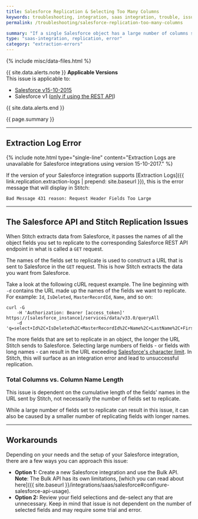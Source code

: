```yaml
---
title: Salesforce Replication & Selecting Too Many Columns
keywords: troubleshooting, integration, saas integration, trouble, issue, help, syncing columns, salesforce columns, too many columns, object, salesforce
permalink: /troubleshooting/salesforce-replication-too-many-columns

summary: "If a single Salesforce object has a large number of columns set to replicate, issues with replication may arise."
type: "saas-integration, replication, error"
category: "extraction-errors"
---
```

{% include misc/data-files.html %}

{{ site.data.alerts.note }} <strong>Applicable Versions</strong><br>
This issue is applicable to:

<ul>
<li><a href="{{ site.baseurl}}/integrations/saas/salesforce/v15-10-2015">Salesforce v15-10-2015</a></li>
<li>Salesforce v1 (<a href="{{ site.baseurl }}/integrations/saas/salesforce#configure-salesforce-api-usage">only if using the REST API</a>)</li>
</ul>
{{ site.data.alerts.end }}

{{ page.summary }}

---

## Extraction Log Error

{% include note.html type="single-line" content="Extraction Logs are unavailable for Salesforce integrations using version 15-10-2017." %}

If the version of your Salesforce integration supports [Extraction Logs]({{ link.replication.extraction-logs | prepend: site.baseurl }}), this is the error message that will display in Stitch:

```shell
Bad Message 431 reason: Request Header Fields Too Large
```

---

## The Salesforce API and Stitch Replication Issues

When Stitch extracts data from Salesforce, it passes the names of all the object fields you set to replicate to the corresponding Salesforce REST API endpoint in what is called a `GET` request.

The names of the fields set to replicate is used to construct a URL that is sent to Salesforce in the `GET` request. This is how Stitch extracts the data you want from Salesforce.

Take a look at the following cURL request example. The line beginning with `-d` contains the URL made up the names of the fields we want to replicate. For example: `Id`, `IsDeleted`, `MasterRecordId`, `Name`, and so on:

```shell
curl -G 
    -H 'Authorization: Bearer [access_token]'   https://[salesforce_instance]/services/data/v33.0/queryAll
    -d 'q=select+Id%2C+IsDeleted%2C+MasterRecordId%2C+Name%2C+LastName%2C+FirstName%2C+Salutation%2C+Type%2C+RecordTypeId%2C+ParentId%2C+BillingStreet%2C+BillingCity%2C+BillingState%2C+BillingPostalCode%2C+BillingCountry%2C+BillingLatitude%2C+BillingLongitude%2C+BillingAddress%2C+ShippingStreet%2C+ShippingCity%2C+ShippingState%2C+ShippingPostalCode%2C+ShippingCountry%2C+ShippingLatitude%2C+ShippingLongitude%2C+ShippingAddress%2C+Phone%2C+Fax%2C[...]
```

The more fields that are set to replicate in an object, the longer the URL Stitch sends to Salesforce. Selecting large numbers of fields - or fields with long names - can result in the URL exceeding [Salesforce's character limit](https://salesforce.stackexchange.com/questions/195449/what-is-the-longest-uri-that-salesforce-will-accept-through-the-rest-api/195450). In Stitch, this will surface as an integration error and lead to unsuccessful replication.

### Total Columns vs. Column Name Length

This issue is dependent on the cumulative length of the fields' names in the URL sent by Stitch, not necessarily the number of fields set to replicate.

While a large number of fields set to replicate can result in this issue, it can also be caused by a smaller number of replicating fields with longer names.

---

## Workarounds

Depending on your needs and the setup of your Salesforce integration, there are a few ways you can approach this issue:

- **Option 1:** Create a new Salesforce integration and use the Bulk API. **Note**: The Bulk API has its own limitations, [which you can read about here]({{ site.baseurl }}/integrations/saas/salesforce#configure-salesforce-api-usage).
- **Option 2:** Review your field selections and de-select any that are unnecessary. Keep in mind that issue is not dependent on the number of selected fields and may require some trial and error.